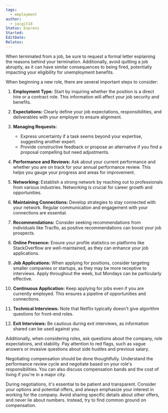 ```yaml
---
tags:
  - employment
author:
  - jacgit18
Status: Express
Started: 
EditDate: 
Relates:
---
```

When terminated from a job, be sure to request a formal letter explaining the reasons behind your termination. Additionally, avoid quitting a job abruptly, as it can have similar consequences to being fired, potentially impacting your eligibility for unemployment benefits.



When beginning a new role, there are several important steps to consider:

1. **Employment Type:** Start by inquiring whether the position is a direct hire or a contract role. This information will affect your job security and benefits.

2. **Expectations:** Clearly define your job expectations, responsibilities, and deliverables with your employer to ensure alignment.

3. **Managing Requests:**
   - Express uncertainty if a task seems beyond your expertise, suggesting another expert.
   - Provide constructive feedback or propose an alternative if you find a proposal compelling but need adjustments.

4. **Performance and Reviews:** Ask about your current performance and whether you are on track for your annual performance review. This helps you gauge your progress and areas for improvement.

5. **Networking:** Establish a strong network by reaching out to professionals from various industries. Networking is crucial for career growth and opportunities.

6. **Maintaining Connections:** Develop strategies to stay connected with your network. Regular communication and engagement with your connections are essential.

7. **Recommendations:** Consider seeking recommendations from individuals like Tracflo, as positive recommendations can boost your job prospects.

8. **Online Presence:** Ensure your profile statistics on platforms like StackOverflow are well-maintained, as they can enhance your job applications.

9. **Job Applications:** When applying for positions, consider targeting smaller companies or startups, as they may be more receptive to interviews. Apply throughout the week, but Mondays can be particularly effective.

10. **Continuous Application:** Keep applying for jobs even if you are currently employed. This ensures a pipeline of opportunities and connections.

11. **Technical Interviews:** Note that Netflix typically doesn't give algorithm questions for front-end roles.

12. **Exit Interviews:** Be cautious during exit interviews, as information shared can be used against you.

Additionally, when considering roles, ask questions about the company, role expectations, and stability. Pay attention to red flags, such as vague answers or invasive questions about side hustles and previous salary.

Negotiating compensation should be done thoughtfully. Understand the performance review cycle and negotiate based on your role's responsibilities. You can also discuss compensation bands and the cost of living if you're in a major city.

During negotiations, it's essential to be patient and transparent. Consider your options and potential offers, and always emphasize your interest in working for the company. Avoid sharing specific details about other offers, and never lie about numbers. Instead, try to find common ground on compensation.